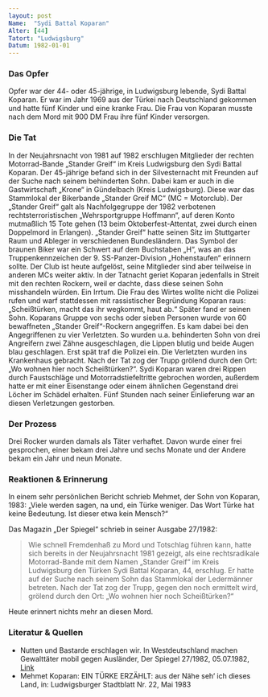 ```yaml
---
layout: post
Name:  "Sydi Battal Koparan"
Alter: [44]
Tatort: "Ludwigsburg"
Datum: 1982-01-01
---
```


### Das Opfer

Opfer war der 44- oder 45-jährige, in Ludwigsburg lebende, Sydi Battal Koparan. Er war im Jahr 1969 aus der Türkei nach Deutschland gekommen und hatte fünf Kinder und eine kranke Frau. Die Frau von Koparan musste nach dem Mord mit 900 DM Frau ihre fünf Kinder versorgen.

### Die Tat

In der Neujahrsnacht von 1981 auf 1982 erschlugen Mitglieder der rechten Motorrad-Bande „Stander Greif“ im Kreis Ludwigsburg den Sydi Battal Koparan.
Der 45-jährige befand sich in der Silvesternacht mit Freunden auf der Suche nach seinem behinderten Sohn. Dabei kam er auch in die Gastwirtschaft „Krone“ in Gündelbach (Kreis Ludwigsburg). Diese war das Stammlokal der Bikerbande „Stander Greif MC“ (MC = Motorclub). Der „Stander Greif“ galt als Nachfolgegruppe der 1982 verbotenen rechtsterroristischen „Wehrsportgruppe Hoffmann“, auf deren Konto mutmaßlich 15 Tote gehen (13 beim Oktoberfest-Attentat, zwei durch einen Doppelmord in Erlangen). „Stander Greif“ hatte seinen Sitz im Stuttgarter Raum und Ableger in verschiedenen Bundesländern. Das Symbol der braunen Biker war ein Schwert auf dem Buchstaben „H“, was an das Truppenkennzeichen der 9. SS-Panzer-Division „Hohenstaufen“ erinnern sollte. Der Club ist heute aufgelöst, seine Mitglieder sind aber teilweise in anderen MCs weiter aktiv.
In der Tatnacht geriet Koparan jedenfalls in Streit mit den rechten Rockern, weil er dachte, dass diese seinen Sohn misshandeln würden. Ein Irrtum. Die Frau des Wirtes wollte nicht die Polizei rufen und warf stattdessen mit rassistischer Begründung Koparan raus: „Scheißtürken, macht das ihr wegkommt, haut ab.“
Später fand er seinen Sohn. Koparans Gruppe von sechs oder sieben Personen wurde von 60 bewaffneten „Stander Greif“-Rockern angegriffen. Es kam dabei bei den Angegriffenen zu vier Verletzten. So wurden u.a. behinderten Sohn von drei Angreifern zwei Zähne ausgeschlagen, die Lippen blutig und beide Augen blau geschlagen. Erst spät traf die Polizei ein. Die Verletzten wurden ins Krankenhaus gebracht.
Nach der Tat zog der Trupp grölend durch den Ort: „Wo wohnen hier noch Scheißtürken?“.
Sydi Koparan waren drei Rippen durch Faustschläge und Motorradstiefeltritte gebrochen worden, außerdem hatte er mit einer Eisenstange oder einem ähnlichen Gegenstand drei Löcher im Schädel erhalten. Fünf Stunden nach seiner Einlieferung war an diesen Verletzungen gestorben.

### Der Prozess

Drei Rocker wurden damals als Täter verhaftet. Davon wurde einer frei gesprochen, einer bekam drei Jahre und sechs Monate und der Andere bekam ein Jahr und neun Monate.

### Reaktionen & Erinnerung

In einem sehr persönlichen Bericht schrieb Mehmet, der Sohn von Koparan, 1983: „Viele werden sagen, na und, ein Türke weniger. Das Wort Türke hat keine Bedeutung. Ist dieser etwa kein Mensch?“

Das Magazin „Der Spiegel“ schrieb in seiner Ausgabe 27/1982:

> Wie schnell Fremdenhaß zu Mord und Totschlag führen kann, hatte sich bereits in der Neujahrsnacht 1981 gezeigt, als eine rechtsradikale Motorrad-Bande mit dem Namen „Stander Greif“ im Kreis Ludwigsburg den Türken Sydi Battal Koparan, 44, erschlug. Er hatte auf der Suche nach seinem Sohn das Stammlokal der Ledermänner betreten. Nach der Tat zog der Trupp, gegen den noch ermittelt wird, grölend durch den Ort: „Wo wohnen hier noch Scheißtürken?“

Heute erinnert nichts mehr an diesen Mord.

### Literatur & Quellen

* Nutten und Bastarde erschlagen wir. In Westdeutschland machen Gewalttäter mobil gegen Ausländer, Der Spiegel 27/1982, 05.07.1982, [Link](http://www.spiegel.de/spiegel/print/d-14346894.html)
* Mehmet Koparan: EIN TÜRKE ERZÄHLT: aus der Nähe seh‘ ich dieses Land, in: Ludwigsburger Stadtblatt Nr. 22, Mai 1983